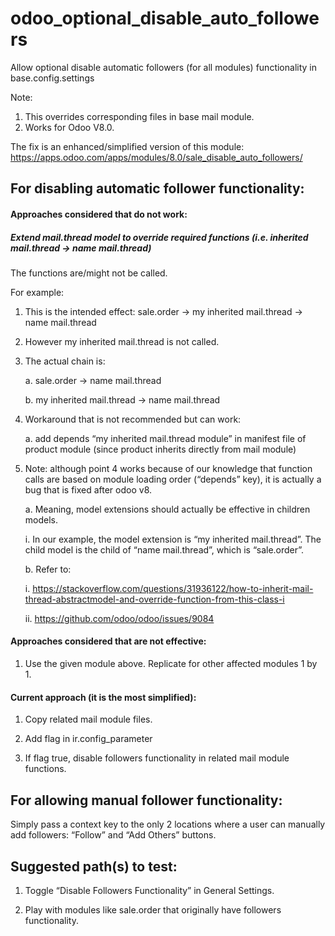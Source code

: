 # odoo_optional_disable_auto_followers
Allow optional disable automatic followers (for all modules) functionality in base.config.settings

Note: 
1. This overrides corresponding files in base mail module.
2. Works for Odoo V8.0.

The fix is an enhanced/simplified version of this module: https://apps.odoo.com/apps/modules/8.0/sale_disable_auto_followers/  
  
   
  
## For disabling automatic follower functionality:  
  
#### Approaches considered that do not work:  
  
##### Extend mail.thread model to override required functions (i.e. inherited mail.thread → name mail.thread)  
  
The functions are/might not be called.  
  
For example:  
  
1. This is the intended effect: sale.order → my inherited mail.thread → name mail.thread  
  
2. However my inherited mail.thread is not called.  
  
3. The actual chain is:  
  
   a. sale.order → name mail.thread  
  
   b. my inherited mail.thread → name mail.thread  
  
4. Workaround that is not recommended but can work:  
  
   a. add depends “my inherited mail.thread module” in manifest file of product module (since product inherits directly from mail module)  
  
5. Note: although point 4 works because of our knowledge that function calls are based on module loading order (“depends” key), it is actually a bug that is fixed after odoo v8.  
  
    a. Meaning, model extensions should actually be effective in children models.  
  
      i. In our example, the model extension is “my inherited mail.thread”. The child model is the child of “name mail.thread”, which is “sale.order”.  
  
    b. Refer to:  
  
      i. https://stackoverflow.com/questions/31936122/how-to-inherit-mail-thread-abstractmodel-and-override-function-from-this-class-i  
  
      ii. https://github.com/odoo/odoo/issues/9084  
      
  
#### Approaches considered that are not effective:  
  
1. Use the given module above. Replicate for other affected modules 1 by 1.  
  
   
  
#### Current approach (it is the most simplified):  
  
1. Copy related mail module files.  
  
2. Add flag in ir.config_parameter  
  
3. If flag true, disable followers functionality in related mail module functions.  
  
   
  
## For allowing manual follower functionality:  
  
Simply pass a context key to the only 2 locations where a user can manually add followers: “Follow” and “Add Others” buttons.  
  
   
  
## Suggested path(s) to test:  
  
1. Toggle “Disable Followers Functionality” in General Settings.  
  
2. Play with modules like sale.order that originally have followers functionality.  
